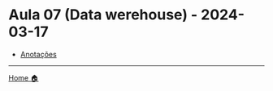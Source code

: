 # Aula 07 (Data werehouse) - 2024-03-17



- [Anotações](anotacoes.md)


---


[Home 🏠](../README.md) 